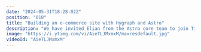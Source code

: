 ```yaml
---
date: "2024-05-31T18:28:02Z"
position: "018"
title: "Building an e-commerce site with Hygraph and Astro"
description: "We have invited Elian from the Astro core team to join Tim on a chill stream in which they convert the skncre Nuxt starter for Hygraph to Astro. Along the way you will learn the core concepts of Astro and Hygraph, all while diving deep into the code.\n\nAsk us any questions in the chat and join the community: https://slack.hygraph.com"
image: "https://i.ytimg.com/vi/AieTLJMxmxM/maxresdefault.jpg"
videoId: "AieTLJMxmxM"
---
```


